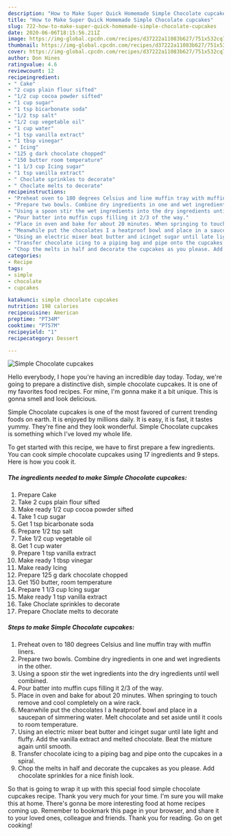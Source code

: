 ```yaml
---
description: "How to Make Super Quick Homemade Simple Chocolate cupcakes"
title: "How to Make Super Quick Homemade Simple Chocolate cupcakes"
slug: 722-how-to-make-super-quick-homemade-simple-chocolate-cupcakes
date: 2020-06-06T18:15:56.211Z
image: https://img-global.cpcdn.com/recipes/d37222a11083b627/751x532cq70/simple-chocolate-cupcakes-recipe-main-photo.jpg
thumbnail: https://img-global.cpcdn.com/recipes/d37222a11083b627/751x532cq70/simple-chocolate-cupcakes-recipe-main-photo.jpg
cover: https://img-global.cpcdn.com/recipes/d37222a11083b627/751x532cq70/simple-chocolate-cupcakes-recipe-main-photo.jpg
author: Don Hines
ratingvalue: 4.6
reviewcount: 12
recipeingredient:
- " Cake"
- "2 cups plain flour sifted"
- "1/2 cup cocoa powder sifted"
- "1 cup sugar"
- "1 tsp bicarbonate soda"
- "1/2 tsp salt"
- "1/2 cup vegetable oil"
- "1 cup water"
- "1 tsp vanilla extract"
- "1 tbsp vinegar"
- " Icing"
- "125 g dark chocolate chopped"
- "150 butter room temperature"
- "1 1/3 cup Icing sugar"
- "1 tsp vanilla extract"
- " Choclate sprinkles to decorate"
- " Choclate melts to decorate"
recipeinstructions:
- "Preheat oven to 180 degrees Celsius and line muffin tray with muffin liners."
- "Prepare two bowls. Combine dry ingredients in one and wet ingredients in the other."
- "Using a spoon stir the wet ingredients into the dry ingredients until well combined."
- "Pour batter into muffin cups filling it 2/3 of the way."
- "Place in oven and bake for about 20 minutes. When springing to touch remove and cool completely on a wire rack."
- "Meanwhile put the chocolates I a heatproof bowl and place in a saucepan of simmering water. Melt chocolate and set aside until it cools to room temperature."
- "Using an electric mixer beat butter and icinget sugar until late light and fluffy. Add the vanilla extract and melted chocolate. Beat the mixture again until smooth."
- "Transfer chocolate icing to a piping bag and pipe onto the cupcakes in a spiral."
- "Chop the melts in half and decorate the cupcakes as you please. Add chocolate sprinkles for a nice finish look."
categories:
- Recipe
tags:
- simple
- chocolate
- cupcakes

katakunci: simple chocolate cupcakes 
nutrition: 198 calories
recipecuisine: American
preptime: "PT34M"
cooktime: "PT57M"
recipeyield: "1"
recipecategory: Dessert

---
```



![Simple Chocolate cupcakes](https://img-global.cpcdn.com/recipes/d37222a11083b627/751x532cq70/simple-chocolate-cupcakes-recipe-main-photo.jpg)

Hello everybody, I hope you're having an incredible day today. Today, we're going to prepare a distinctive dish, simple chocolate cupcakes. It is one of my favorites food recipes. For mine, I'm gonna make it a bit unique. This is gonna smell and look delicious.



Simple Chocolate cupcakes is one of the most favored of current trending foods on earth. It is enjoyed by millions daily. It is easy, it is fast, it tastes yummy. They're fine and they look wonderful. Simple Chocolate cupcakes is something which I've loved my whole life.


To get started with this recipe, we have to first prepare a few ingredients. You can cook simple chocolate cupcakes using 17 ingredients and 9 steps. Here is how you cook it.

<!--inarticleads1-->

##### The ingredients needed to make Simple Chocolate cupcakes:

1. Prepare  Cake
1. Take 2 cups plain flour sifted
1. Make ready 1/2 cup cocoa powder sifted
1. Take 1 cup sugar
1. Get 1 tsp bicarbonate soda
1. Prepare 1/2 tsp salt
1. Take 1/2 cup vegetable oil
1. Get 1 cup water
1. Prepare 1 tsp vanilla extract
1. Make ready 1 tbsp vinegar
1. Make ready  Icing
1. Prepare 125 g dark chocolate chopped
1. Get 150 butter, room temperature
1. Prepare 1 1/3 cup Icing sugar
1. Make ready 1 tsp vanilla extract
1. Take  Choclate sprinkles to decorate
1. Prepare  Choclate melts to decorate




<!--inarticleads2-->

##### Steps to make Simple Chocolate cupcakes:

1. Preheat oven to 180 degrees Celsius and line muffin tray with muffin liners.
1. Prepare two bowls. Combine dry ingredients in one and wet ingredients in the other.
1. Using a spoon stir the wet ingredients into the dry ingredients until well combined.
1. Pour batter into muffin cups filling it 2/3 of the way.
1. Place in oven and bake for about 20 minutes. When springing to touch remove and cool completely on a wire rack.
1. Meanwhile put the chocolates I a heatproof bowl and place in a saucepan of simmering water. Melt chocolate and set aside until it cools to room temperature.
1. Using an electric mixer beat butter and icinget sugar until late light and fluffy. Add the vanilla extract and melted chocolate. Beat the mixture again until smooth.
1. Transfer chocolate icing to a piping bag and pipe onto the cupcakes in a spiral.
1. Chop the melts in half and decorate the cupcakes as you please. Add chocolate sprinkles for a nice finish look.




So that is going to wrap it up with this special food simple chocolate cupcakes recipe. Thank you very much for your time. I'm sure you will make this at home. There's gonna be more interesting food at home recipes coming up. Remember to bookmark this page in your browser, and share it to your loved ones, colleague and friends. Thank you for reading. Go on get cooking!
